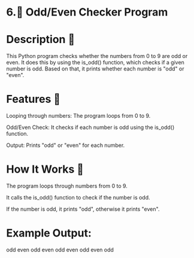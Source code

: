 # 6.📝 Odd/Even Checker Program
# Description 📜
This Python program checks whether the numbers from 0 to 9 are odd or even. It does this by using the is_odd() function, which checks if a given number is odd. Based on that, it prints whether each number is "odd" or "even".

# Features 🎯
Looping through numbers: The program loops from 0 to 9.

Odd/Even Check: It checks if each number is odd using the is_odd() function.

Output: Prints "odd" or "even" for each number.

# How It Works 🔄
The program loops through numbers from 0 to 9.

It calls the is_odd() function to check if the number is odd.

If the number is odd, it prints "odd", otherwise it prints "even".

# Example Output:


odd
even
odd
even
odd
even
odd
even
odd